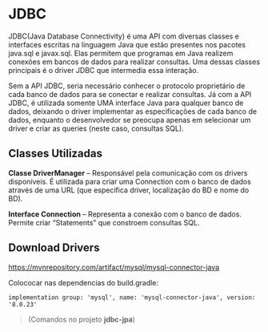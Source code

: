 # JDBC

JDBC(Java Database Connectivity) é uma API com diversas classes e interfaces escritas na linguagem Java que estão presentes nos pacotes java.sql e javax.sql. Elas permitem que programas em Java realizem conexões em bancos de dados para realizar consultas. Uma dessas classes principais é o driver JDBC que intermedia essa interação. 

Sem a API JDBC, seria necessário conhecer o protocolo proprietário de cada banco de dados para se conectar e realizar consultas. Já com a API JDBC, é utilizada somente UMA interface Java para qualquer banco de dados, deixando o driver  implementar as especificações de cada banco de dados, enquanto o desenvolvedor se preocupa apenas em selecionar um driver e criar as queries (neste caso, consultas SQL).

## Classes Utilizadas

**Classe DriverManager** – Responsável pela comunicação com os drivers disponíveis. É utilizada para criar uma Connection com o banco de dados através de uma URL (que especifica driver, localização do BD e nome do BD).

**Interface Connection** – Representa a conexão com o banco de dados. Permite criar “Statements” que constroem consultas SQL.

## Download Drivers

https://mvnrepository.com/artifact/mysql/mysql-connector-java

Colococar nas dependencias do build.gradle:

```
implementation group: 'mysql', name: 'mysql-connector-java', version: '8.0.23'
```

> (Comandos no projeto **jdbc-jpa**)